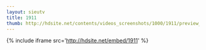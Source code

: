 ```yaml
---
layout: sieutv
title: 1911
thumb: http://hdsite.net/contents/videos_screenshots/1000/1911/preview_360p.mp4.jpg
---
```

{% include iframe src='http://hdsite.net/embed/1911' %}
 
